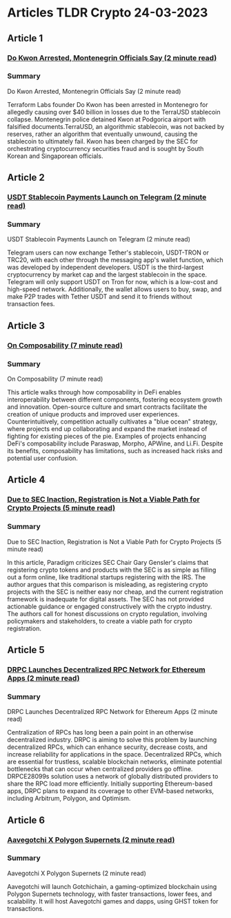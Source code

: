 # Articles TLDR Crypto 24-03-2023

## Article 1
### [Do Kwon Arrested, Montenegrin Officials Say (2 minute read)](https://tldr.tech)
### Summary 
 Do Kwon Arrested, Montenegrin Officials Say (2 minute read)

Terraform Labs founder Do Kwon has been arrested in Montenegro for allegedly causing over $40 billion in losses due to the TerraUSD stablecoin collapse. Montenegrin police detained Kwon at Podgorica airport with falsified documents.TerraUSD, an algorithmic stablecoin, was not backed by reserves, rather an algorithm that eventually unwound, causing the stablecoin to ultimately fail. Kwon has been charged by the SEC for orchestrating cryptocurrency securities fraud and is sought by South Korean and Singaporean officials.

## Article 2
### [USDT Stablecoin Payments Launch on Telegram (2 minute read)](https://tldr.tech)
### Summary 
 USDT Stablecoin Payments Launch on Telegram (2 minute read)

Telegram users can now exchange Tether's stablecoin, USDT-TRON or TRC20, with each other through the messaging app's wallet function, which was developed by independent developers. USDT is the third-largest cryptocurrency by market cap and the largest stablecoin in the space. Telegram will only support USDT on Tron for now, which is a low-cost and high-speed network. Additionally, the wallet allows users to buy, swap, and make P2P trades with Tether USDT and send it to friends without transaction fees.

## Article 3
### [On Composability (7 minute read)](https://tldr.tech)
### Summary 
 On Composability (7 minute read)

This article walks through how composability in DeFi enables interoperability between different components, fostering ecosystem growth and innovation. Open-source culture and smart contracts facilitate the creation of unique products and improved user experiences. Counterintuitively, competition actually cultivates a "blue ocean" strategy, where projects end up collaborating and expand the market instead of fighting for existing pieces of the pie. Examples of projects enhancing DeFi's composability include Paraswap, Morpho, APWine, and Li.Fi. Despite its benefits, composability has limitations, such as increased hack risks and potential user confusion.

## Article 4
### [Due to SEC Inaction, Registration is Not a Viable Path for Crypto Projects (5 minute read)](https://tldr.tech)
### Summary 
 Due to SEC Inaction, Registration is Not a Viable Path for Crypto Projects (5 minute read)

In this article, Paradigm criticizes SEC Chair Gary Gensler's claims that registering crypto tokens and products with the SEC is as simple as filling out a form online, like traditional startups registering with the IRS. The author argues that this comparison is misleading, as registering crypto projects with the SEC is neither easy nor cheap, and the current registration framework is inadequate for digital assets. The SEC has not provided actionable guidance or engaged constructively with the crypto industry. The authors call for honest discussions on crypto regulation, involving policymakers and stakeholders, to create a viable path for crypto registration.

## Article 5
### [DRPC Launches Decentralized RPC Network for Ethereum Apps (2 minute read)](https://tldr.tech)
### Summary 
 DRPC Launches Decentralized RPC Network for Ethereum Apps (2 minute read)

Centralization of RPCs has long been a pain point in an otherwise decentralized industry. DRPC is aiming to solve this problem by launching decentralized RPCs, which can enhance security, decrease costs, and increase reliability for applications in the space. Decentralized RPCs, which are essential for trustless, scalable blockchain networks, eliminate potential bottlenecks that can occur when centralized providers go offline. DRPCE28099s solution uses a network of globally distributed providers to share the RPC load more efficiently. Initially supporting Ethereum-based apps, DRPC plans to expand its coverage to other EVM-based networks, including Arbitrum, Polygon, and Optimism.

## Article 6
### [Aavegotchi X Polygon Supernets (2 minute read)](https://tldr.tech)
### Summary 
 Aavegotchi X Polygon Supernets (2 minute read)

Aavegotchi will launch Gotchichain, a gaming-optimized blockchain using Polygon Supernets technology, with faster transactions, lower fees, and scalability. It will host Aavegotchi games and dapps, using GHST token for transactions.

